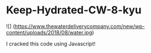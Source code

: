 # Keep-Hydrated-CW-8-kyu

![] (https://www.thewaterdeliverycompany.com/new/wp-content/uploads/2018/08/water.jpg)

I cracked this code using Javascript!
